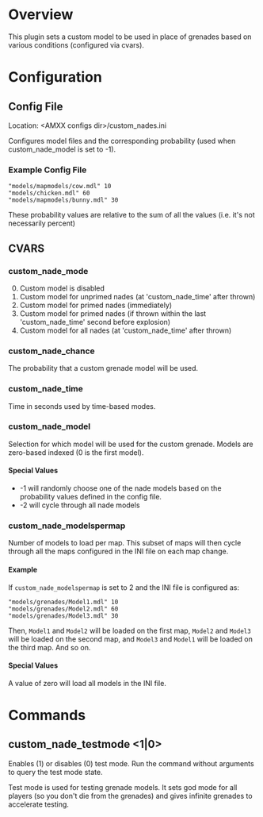 # Overview

This plugin sets a custom model to be used in place of grenades based on various conditions (configured via cvars).

# Configuration

## Config File

Location:  \<AMXX configs dir\>/custom_nades.ini

Configures model files and the corresponding probability (used when custom_nade_model is set to -1).

### Example Config File
```
"models/mapmodels/cow.mdl" 10
"models/chicken.mdl" 60
"models/mapmodels/bunny.mdl" 30
```
These probability values are relative to the sum of all the values (i.e. it's not necessarily percent)

## CVARS
### custom_nade_mode

0. Custom model is disabled
1. Custom model for unprimed nades (at 'custom_nade_time' after thrown)
2. Custom model for primed nades (immediately)
3. Custom model for primed nades (if thrown within the last 'custom_nade_time' second before explosion)
4. Custom model for all nades (at 'custom_nade_time' after thrown)

### custom_nade_chance

The probability that a custom grenade model will be used.

### custom_nade_time

Time in seconds used by time-based modes.

### custom_nade_model

Selection for which model will be used for the custom grenade.  Models are zero-based indexed (0 is the first model).

#### Special Values
- -1 will randomly choose one of the nade models based on the probability values defined in the config file.
- -2 will cycle through all nade models

### custom_nade_modelspermap

Number of models to load per map.  This subset of maps will then cycle through all the maps configured in the INI file on each map change.

#### Example
If `custom_nade_modelspermap` is set to 2 and the INI file is configured as:

```
"models/grenades/Model1.mdl" 10
"models/grenades/Model2.mdl" 60
"models/grenades/Model3.mdl" 30
```

Then, `Model1` and `Model2` will be loaded on the first map, `Model2` and `Model3` will be loaded on the second map, and `Model3` and `Model1` will be loaded on the third map.  And so on.

#### Special Values
A value of zero will load all models in the INI file.

# Commands
## custom_nade_testmode <1|0>
Enables (1) or disables (0) test mode.  Run the command without arguments to query the test mode state.

Test mode is used for testing grenade models.  It sets god mode for all players (so you don't die from the grenades) and gives infinite grenades to accelerate testing.

